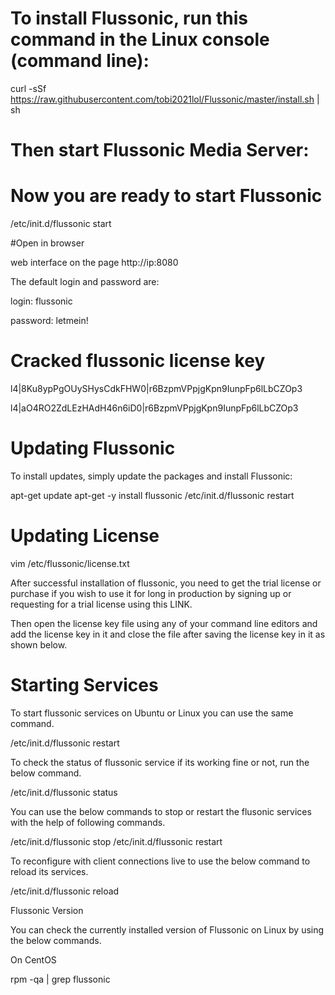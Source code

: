 # To install Flussonic, run this command in the Linux console (command line):

curl -sSf https://raw.githubusercontent.com/tobi2021lol/Flussonic/master/install.sh | sh

# Then start Flussonic Media Server:
# Now you are ready to start Flussonic

/etc/init.d/flussonic start

#Open in browser

web interface on the page http://ip:8080
 
 The default login and password are: 

login: flussonic

password: letmein!


# Cracked flussonic license key
l4|8Ku8ypPgOUySHysCdkFHW0|r6BzpmVPpjgKpn9IunpFp6lLbCZOp3

l4|aO4RO2ZdLEzHAdH46n6iD0|r6BzpmVPpjgKpn9IunpFp6lLbCZOp3

# Updating Flussonic
To install updates, simply update the packages and install Flussonic:

apt-get update
apt-get -y install flussonic
/etc/init.d/flussonic restart


# Updating License
vim /etc/flussonic/license.txt

After successful installation of flussonic, you need to get the trial license or purchase if you wish to use it for long in production by signing up or requesting for a trial license using this LINK.

Then open the license key file using any of your command line editors and add the license key in it and close the file after saving the license key in it as shown below.

# Starting Services

To start flussonic services on Ubuntu or Linux you can use the same command.

/etc/init.d/flussonic restart

To check the status of flussonic service if its working fine or not, run the below command.

/etc/init.d/flussonic status 

You can use the below commands to stop or restart the flusonic services with the help of following commands.

/etc/init.d/flussonic stop
/etc/init.d/flussonic restart

To reconfigure with client connections live to use the below command to reload its services.

/etc/init.d/flussonic reload
 


Flussonic Version

 

You can check the currently installed version of Flussonic on Linux by using the below commands.

On CentOS

rpm -qa | grep flussonic
